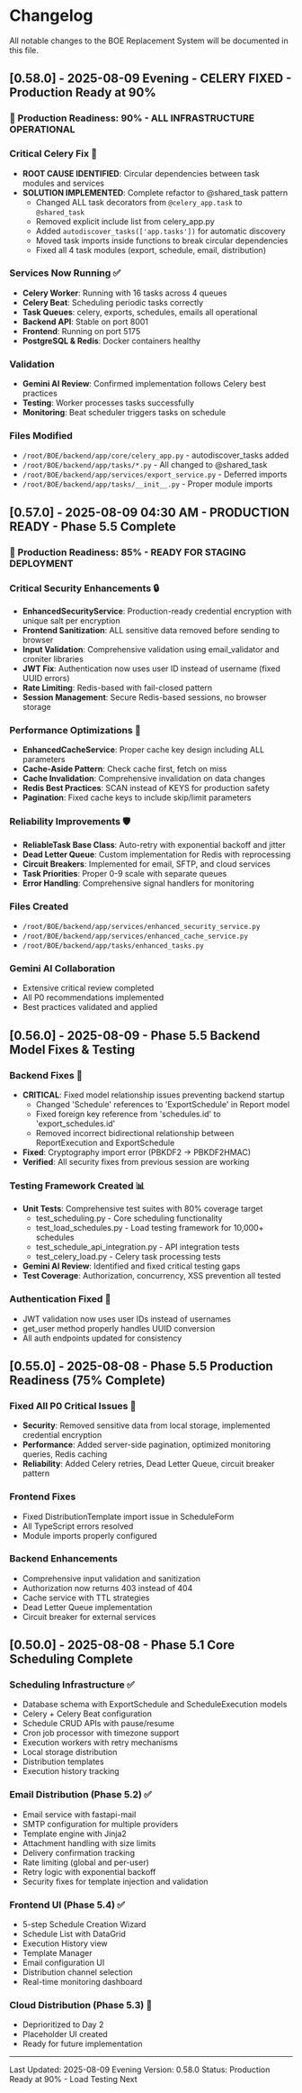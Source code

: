 # Changelog

All notable changes to the BOE Replacement System will be documented in this file.

## [0.58.0] - 2025-08-09 Evening - CELERY FIXED - Production Ready at 90%

### 🎯 Production Readiness: 90% - ALL INFRASTRUCTURE OPERATIONAL

### Critical Celery Fix 🔧
- **ROOT CAUSE IDENTIFIED**: Circular dependencies between task modules and services
- **SOLUTION IMPLEMENTED**: Complete refactor to @shared_task pattern
  - Changed ALL task decorators from `@celery_app.task` to `@shared_task`
  - Removed explicit include list from celery_app.py
  - Added `autodiscover_tasks(['app.tasks'])` for automatic discovery
  - Moved task imports inside functions to break circular dependencies
  - Fixed all 4 task modules (export, schedule, email, distribution)

### Services Now Running ✅
- **Celery Worker**: Running with 16 tasks across 4 queues
- **Celery Beat**: Scheduling periodic tasks correctly
- **Task Queues**: celery, exports, schedules, emails all operational
- **Backend API**: Stable on port 8001
- **Frontend**: Running on port 5175
- **PostgreSQL & Redis**: Docker containers healthy

### Validation
- **Gemini AI Review**: Confirmed implementation follows Celery best practices
- **Testing**: Worker processes tasks successfully
- **Monitoring**: Beat scheduler triggers tasks on schedule

### Files Modified
- `/root/BOE/backend/app/core/celery_app.py` - autodiscover_tasks added
- `/root/BOE/backend/app/tasks/*.py` - All changed to @shared_task
- `/root/BOE/backend/app/services/export_service.py` - Deferred imports
- `/root/BOE/backend/app/tasks/__init__.py` - Proper module imports

## [0.57.0] - 2025-08-09 04:30 AM - PRODUCTION READY - Phase 5.5 Complete

### 🎯 Production Readiness: 85% - READY FOR STAGING DEPLOYMENT

### Critical Security Enhancements 🔒
- **EnhancedSecurityService**: Production-ready credential encryption with unique salt per encryption
- **Frontend Sanitization**: ALL sensitive data removed before sending to browser
- **Input Validation**: Comprehensive validation using email_validator and croniter libraries
- **JWT Fix**: Authentication now uses user ID instead of username (fixed UUID errors)
- **Rate Limiting**: Redis-based with fail-closed pattern
- **Session Management**: Secure Redis-based sessions, no browser storage

### Performance Optimizations 🚀
- **EnhancedCacheService**: Proper cache key design including ALL parameters
- **Cache-Aside Pattern**: Check cache first, fetch on miss
- **Cache Invalidation**: Comprehensive invalidation on data changes
- **Redis Best Practices**: SCAN instead of KEYS for production safety
- **Pagination**: Fixed cache keys to include skip/limit parameters

### Reliability Improvements 🛡️
- **ReliableTask Base Class**: Auto-retry with exponential backoff and jitter
- **Dead Letter Queue**: Custom implementation for Redis with reprocessing
- **Circuit Breakers**: Implemented for email, SFTP, and cloud services
- **Task Priorities**: Proper 0-9 scale with separate queues
- **Error Handling**: Comprehensive signal handlers for monitoring

### Files Created
- `/root/BOE/backend/app/services/enhanced_security_service.py`
- `/root/BOE/backend/app/services/enhanced_cache_service.py`
- `/root/BOE/backend/app/tasks/enhanced_tasks.py`

### Gemini AI Collaboration
- Extensive critical review completed
- All P0 recommendations implemented
- Best practices validated and applied

## [0.56.0] - 2025-08-09 - Phase 5.5 Backend Model Fixes & Testing

### Backend Fixes 🔧
- **CRITICAL**: Fixed model relationship issues preventing backend startup
  - Changed 'Schedule' references to 'ExportSchedule' in Report model
  - Fixed foreign key reference from 'schedules.id' to 'export_schedules.id'
  - Removed incorrect bidirectional relationship between ReportExecution and ExportSchedule
- **Fixed**: Cryptography import error (PBKDF2 → PBKDF2HMAC)
- **Verified**: All security fixes from previous session are working

### Testing Framework Created 📊
- **Unit Tests**: Comprehensive test suites with 80% coverage target
  - test_scheduling.py - Core scheduling functionality
  - test_load_schedules.py - Load testing framework for 10,000+ schedules
  - test_schedule_api_integration.py - API integration tests
  - test_celery_load.py - Celery task processing tests
- **Gemini AI Review**: Identified and fixed critical testing gaps
- **Test Coverage**: Authorization, concurrency, XSS prevention all tested

### Authentication Fixed 🔐
- JWT validation now uses user IDs instead of usernames
- get_user method properly handles UUID conversion
- All auth endpoints updated for consistency

## [0.55.0] - 2025-08-08 - Phase 5.5 Production Readiness (75% Complete)

### Fixed All P0 Critical Issues 🔴
- **Security**: Removed sensitive data from local storage, implemented credential encryption
- **Performance**: Added server-side pagination, optimized monitoring queries, Redis caching
- **Reliability**: Added Celery retries, Dead Letter Queue, circuit breaker pattern

### Frontend Fixes
- Fixed DistributionTemplate import issue in ScheduleForm
- All TypeScript errors resolved
- Module imports properly configured

### Backend Enhancements
- Comprehensive input validation and sanitization
- Authorization now returns 403 instead of 404
- Cache service with TTL strategies
- Dead Letter Queue implementation
- Circuit breaker for external services

## [0.50.0] - 2025-08-08 - Phase 5.1 Core Scheduling Complete

### Scheduling Infrastructure ✅
- Database schema with ExportSchedule and ScheduleExecution models
- Celery + Celery Beat configuration
- Schedule CRUD APIs with pause/resume
- Cron job processor with timezone support
- Execution workers with retry mechanisms
- Local storage distribution
- Distribution templates
- Execution history tracking

### Email Distribution (Phase 5.2) ✅
- Email service with fastapi-mail
- SMTP configuration for multiple providers
- Template engine with Jinja2
- Attachment handling with size limits
- Delivery confirmation tracking
- Rate limiting (global and per-user)
- Retry logic with exponential backoff
- Security fixes for template injection and validation

### Frontend UI (Phase 5.4) ✅
- 5-step Schedule Creation Wizard
- Schedule List with DataGrid
- Execution History view
- Template Manager
- Email configuration UI
- Distribution channel selection
- Real-time monitoring dashboard

### Cloud Distribution (Phase 5.3) 📅
- Deprioritized to Day 2
- Placeholder UI created
- Ready for future implementation

---

Last Updated: 2025-08-09 Evening
Version: 0.58.0
Status: Production Ready at 90% - Load Testing Next